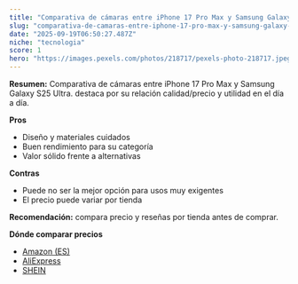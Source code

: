 ```yaml
---
title: "Comparativa de cámaras entre iPhone 17 Pro Max y Samsung Galaxy S25 Ultra."
slug: "comparativa-de-camaras-entre-iphone-17-pro-max-y-samsung-galaxy-s25-ultra"
date: "2025-09-19T06:50:27.487Z"
niche: "tecnologia"
score: 1
hero: "https://images.pexels.com/photos/218717/pexels-photo-218717.jpeg?auto=compress&cs=tinysrgb&fit=crop&h=627&w=1200&auto=compress&cs=tinysrgb&w=1200&h=675&fit=crop"
---
```


**Resumen:** Comparativa de cámaras entre iPhone 17 Pro Max y Samsung Galaxy S25 Ultra. destaca por su relación calidad/precio y utilidad en el día a día.

**Pros**
- Diseño y materiales cuidados
- Buen rendimiento para su categoría
- Valor sólido frente a alternativas

**Contras**
- Puede no ser la mejor opción para usos muy exigentes
- El precio puede variar por tienda

**Recomendación:** compara precio y reseñas por tienda antes de comprar.

**Dónde comparar precios**
- [Amazon (ES)](https://www.amazon.es/s?k=Comparativa%20de%20c%C3%A1maras%20entre%20iPhone%2017%20Pro%20Max%20y%20Samsung%20Galaxy%20S25%20Ultra.&tag=teknovashop25-21)
- [AliExpress](https://www.aliexpress.com/wholesale?SearchText=Comparativa%20de%20c%C3%A1maras%20entre%20iPhone%2017%20Pro%20Max%20y%20Samsung%20Galaxy%20S25%20Ultra.)
- [SHEIN](https://www.shein.com/pdsearch/Comparativa%20de%20c%C3%A1maras%20entre%20iPhone%2017%20Pro%20Max%20y%20Samsung%20Galaxy%20S25%20Ultra.)